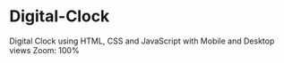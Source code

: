 # Digital-Clock
Digital Clock using HTML, CSS and JavaScript with Mobile and Desktop views
Zoom: 100%
